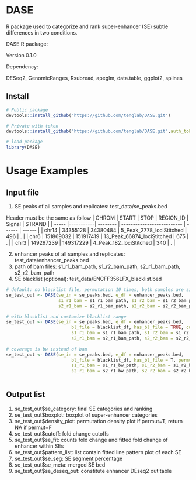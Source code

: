 # DASE
R package used to categorize and rank super-enhancer (SE) subtle differences in two conditions.

DASE R package:

Version 0.1.0

Dependency:

DESeq2, GenomicRanges, Rsubread, apeglm, data.table, ggplot2, splines

## Install
```R
# Public package
devtools::install_github("https://github.com/tenglab/DASE.git")

# Private with token
devtools::install_github("https://github.com/tenglab/DASE.git",auth_toke="your token")

# load package
library(DASE)
```

# Usage Examples
## Input file                                                                                                 
 1. SE peaks of all samples and replicates: test_data/se_peaks.bed
 
Header must be the same as follow
| CHROM | START     | STOP      | REGION_ID                  | Signal | STRAND |
| ----- |-----------| --------  | -------------------------- | ------ | ------ |
| chr14 | 34355128  | 34380484  | 5_Peak_2778_lociStitched   | 496    | .      |
| chr6  | 151869032 | 151917419 | 13_Peak_66874_lociStitched | 675    | .      |
| chr3  | 149297239 | 149317229 | 4_Peak_182_lociStitched    | 340    | .      |


 2. enhancer peaks of all samples and replicates: test_data/enhancer_peaks.bed  
 3. path of bam files: s1_r1_bam_path, s1_r2_bam_path, s2_r1_bam_path, s2_r2_bam_path
 4. SE blacklist (optional): test_data/ENCFF356LFX_blacklist.bed                                                                                  
                                             

```R
# default: no blacklist file, permutation 10 times, both samples are single end
se_test_out <- DASE(se_in = se_peaks.bed, e_df = enhancer_peaks.bed, 
                    s1_r1_bam = s1_r1_bam_path, s1_r2_bam = s1_r2_bam_path, 
                    s2_r1_bam = s2_r1_bam_path, s2_r2_bam = s2_r2_bam_path)

# with blacklist and customize blacklist range
se_test_out <- DASE(se_in = se_peaks.bed, e_df = enhancer_peaks.bed, 
                         bl_file = blacklist_df, has_bl_file = TRUE, custom_range = c("chr1:123-12345","chr12:12345-1234567"),
                         s1_r1_bam = s1_r1_bam_path, s1_r2_bam = s1_r2_bam_path,
                         s2_r1_bam = s2_r1_bam_path, s2_r2_bam = s2_r2_bam_path)
                           
# coverage is bw instead of bam
se_test_out <- DASE(se_in = se_peaks.bed, e_df = enhancer_peaks.bed, 
                         bl_file = blacklist_df, has_bl_file = T, permut = T, data_type="bw"
                         s1_r1_bam = s1_r1_bw_path, s1_r2_bam = s1_r2_bw_path,
                         s2_r1_bam = s2_r1_bw_path, s2_r2_bam = s2_r2_bw_path)
                         

```
## Output list
 1. se_test_out$se_category: final SE categories and ranking
 2. se_test_out$boxplot: boxplot of super-enhancer categories
 3. se_test_out$density_plot: permutation density plot if permut=T, return NA if permut=F
 4. se_test_out$cutoff: fold change cutoffs
 5. se_test_out$se_fit: counts fold change and fitted fold change of enhancer within SEs 
 6. se_test_out$pattern_list: list contain fitted line pattern plot of each SE
 7. se_test_out$se_seg: SE segment percentage
 8. se_test_out$se_meta: merged SE bed
 9. se_test_out$se_deseq_out: constitute enhancer DEseq2 out table
